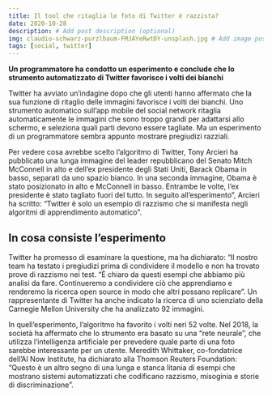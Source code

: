 ```yaml
---
title: Il tool che ritaglia le foto di Twitter è razzista?
date: 2020-10-28
description: # Add post description (optional)
img: claudio-schwarz-purzlbaum-FMJAYeRwtDY-unsplash.jpg # Add image post (optional)
tags: [social, twitter]
---
```


**Un programmatore ha condotto un esperimento e conclude che lo strumento automatizzato di Twitter favorisce i volti dei bianchi**

Twitter ha avviato un’indagine dopo che gli utenti hanno affermato che la sua funzione di ritaglio delle immagini favorisce i volti dei bianchi. Uno strumento automatico sull’app mobile del social network ritaglia automaticamente le immagini che sono troppo grandi per adattarsi allo schermo, e seleziona quali parti devono essere tagliate. Ma un esperimento di un programmatore sembra appunto mostrare pregiudizi razziali.


Per vedere cosa avrebbe scelto l’algoritmo di Twitter, Tony Arcieri ha pubblicato una lunga immagine del leader repubblicano del Senato Mitch McConnell in alto e dell’ex presidente degli Stati Uniti, Barack Obama in basso, separati da uno spazio bianco. In una seconda immagine, Obama è stato posizionato in alto e McConnell in basso. Entrambe le volte, l’ex presidente è stato tagliato fuori del tutto. In seguito all’esperimento”, Arcieri ha scritto: “Twitter è solo un esempio di razzismo che si manifesta negli algoritmi di apprendimento automatico”.

## In cosa consiste l’esperimento

Twitter ha promesso di esaminare la questione, ma ha dichiarato: “Il nostro team ha testato i pregiudizi prima di condividere il modello e non ha trovato prove di razzismo nei test. “È chiaro da questi esempi che abbiamo più analisi da fare. Continueremo a condividere ciò che apprendiamo e renderemo la ricerca open source in modo che altri possano replicare”. Un rappresentante di Twitter ha anche indicato la ricerca di uno scienziato della Carnegie Mellon University che ha analizzato 92 immagini.

In quell’esperimento, l’algoritmo ha favorito i volti neri 52 volte. Nel 2018, la società ha affermato che lo strumento era basato su una “rete neurale”, che utilizza l’intelligenza artificiale per prevedere quale parte di una foto sarebbe interessante per un utente. Meredith Whittaker, co-fondatrice dell’AI Now Institute, ha dichiarato alla Thomson Reuters Foundation: “Questo è un altro segno di una lunga e stanca litania di esempi che mostrano sistemi automatizzati che codificano razzismo, misoginia e storie di discriminazione”.